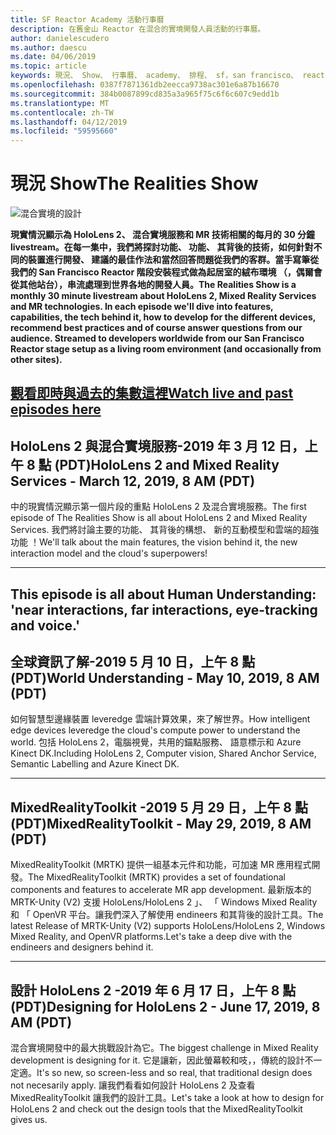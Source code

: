 ```yaml
---
title: SF Reactor Academy 活動行事曆
description: 在舊金山 Reactor 在混合的實境開發人員活動的行事曆。
author: danielescudero
ms.author: daescu
ms.date: 04/06/2019
ms.topic: article
keywords: 現況、 Show、 行事曆、 academy、 排程、 sf，san francisco、 reactor
ms.openlocfilehash: 0387f7871361db2eecca9738ac301e6a87b16670
ms.sourcegitcommit: 384b0087899cd835a3a965f75c6f6c607c9edd1b
ms.translationtype: MT
ms.contentlocale: zh-TW
ms.lasthandoff: 04/12/2019
ms.locfileid: "59595660"
---
```

# <a name="the-realities-show"></a><span data-ttu-id="14379-104">現況 Show</span><span class="sxs-lookup"><span data-stu-id="14379-104">The Realities Show</span></span>
![混合實境的設計](images/therealitiesshow.jpg)

<span data-ttu-id="14379-106">**現實情況顯示為 HoloLens 2、 混合實境服務和 MR 技術相關的每月的 30 分鐘 livestream。在每一集中，我們將探討功能、 功能、 其背後的技術，如何針對不同的裝置進行開發、 建議的最佳作法和當然回答問題從我們的客群。當手寫筆從我們的 San Francisco Reactor 階段安裝程式做為起居室的絨布環境 （，偶爾會從其他站台），串流處理到世界各地的開發人員。**</span><span class="sxs-lookup"><span data-stu-id="14379-106">**The Realities Show is a monthly 30 minute livestream about HoloLens 2, Mixed Reality Services and MR technologies. In each episode we'll dive into features, capabilities, the tech behind it, how to develop for the different devices, recommend best practices and of course answer questions from our audience. Streamed to developers worldwide from our San Francisco Reactor stage setup as a living room environment (and occasionally from other sites).**</span></span>

<a name="watch-live-and-past-episodes-herehttpakamstrs"></a><span data-ttu-id="14379-107">**[觀看即時與過去的集數這裡](http://aka.ms/trs)**</span><span class="sxs-lookup"><span data-stu-id="14379-107">**[Watch live and past episodes here](http://aka.ms/trs)**</span></span>
---

## <a name="hololens-2-and-mixed-reality-services---march-12-2019-8-am-pdt"></a><span data-ttu-id="14379-108">**HoloLens 2 與混合實境服務**-2019 年 3 月 12 日，上午 8 點 (PDT)</span><span class="sxs-lookup"><span data-stu-id="14379-108">**HoloLens 2 and Mixed Reality Services** - March 12, 2019, 8 AM (PDT)</span></span>
<span data-ttu-id="14379-109">中的現實情況顯示第一個片段的重點 HoloLens 2 及混合實境服務。</span><span class="sxs-lookup"><span data-stu-id="14379-109">The first episode of The Realities Show is all about HoloLens 2 and Mixed Reality Services.</span></span> <span data-ttu-id="14379-110">我們將討論主要的功能、 其背後的構想、 新的互動模型和雲端的超強功能 ！</span><span class="sxs-lookup"><span data-stu-id="14379-110">We'll talk about the main features, the vision behind it, the new interaction model and the cloud's superpowers!</span></span>

---
This episode is all about Human Understanding: 'near interactions, far interactions, eye-tracking and voice.'
---
## <a name="world-understanding---may-10-2019-8-am-pdt"></a><span data-ttu-id="14379-111">**全球資訊了解**-2019 5 月 10 日，上午 8 點 (PDT)</span><span class="sxs-lookup"><span data-stu-id="14379-111">**World Understanding** - May 10, 2019, 8 AM (PDT)</span></span>
<span data-ttu-id="14379-112">如何智慧型邊緣裝置 leveredge 雲端計算效果，來了解世界。</span><span class="sxs-lookup"><span data-stu-id="14379-112">How intelligent edge devices leveredge the cloud's compute power to understand the world.</span></span> <span data-ttu-id="14379-113">包括 HoloLens 2，電腦視覺，共用的錨點服務、 語意標示和 Azure Kinect DK.</span><span class="sxs-lookup"><span data-stu-id="14379-113">Including HoloLens 2, Computer vision, Shared Anchor Service, Semantic Labelling and Azure Kinect DK.</span></span>

---
## <a name="mixedrealitytoolkit---may-29-2019-8-am-pdt"></a><span data-ttu-id="14379-114">**MixedRealityToolkit** -2019 5 月 29 日，上午 8 點 (PDT)</span><span class="sxs-lookup"><span data-stu-id="14379-114">**MixedRealityToolkit** - May 29, 2019, 8 AM (PDT)</span></span>
<span data-ttu-id="14379-115">MixedRealityToolkit (MRTK) 提供一組基本元件和功能，可加速 MR 應用程式開發。</span><span class="sxs-lookup"><span data-stu-id="14379-115">The MixedRealityToolkit (MRTK) provides a set of foundational components and features to accelerate MR app development.</span></span> <span data-ttu-id="14379-116">最新版本的 MRTK-Unity (V2) 支援 HoloLens/HoloLens 2 」、 「 Windows Mixed Reality 和 「 OpenVR 平台。讓我們深入了解使用 endineers 和其背後的設計工具。</span><span class="sxs-lookup"><span data-stu-id="14379-116">The latest Release of MRTK-Unity (V2) supports HoloLens/HoloLens 2, Windows Mixed Reality, and OpenVR platforms.Let's take a deep dive with the endineers and designers behind it.</span></span>

---
## <a name="designing-for-hololens-2---june-17-2019-8-am-pdt"></a><span data-ttu-id="14379-117">**設計 HoloLens 2** -2019 年 6 月 17 日，上午 8 點 (PDT)</span><span class="sxs-lookup"><span data-stu-id="14379-117">**Designing for HoloLens 2** - June 17, 2019, 8 AM (PDT)</span></span>
<span data-ttu-id="14379-118">混合實境開發中的最大挑戰設計為它。</span><span class="sxs-lookup"><span data-stu-id="14379-118">The biggest challenge in Mixed Reality development is designing for it.</span></span> <span data-ttu-id="14379-119">它是讓新，因此螢幕較和吱，，傳統的設計不一定適。</span><span class="sxs-lookup"><span data-stu-id="14379-119">It's so new, so screen-less and so real, that traditional design does not necesarily apply.</span></span> <span data-ttu-id="14379-120">讓我們看看如何設計 HoloLens 2 及查看 MixedRealityToolkit 讓我們的設計工具。</span><span class="sxs-lookup"><span data-stu-id="14379-120">Let's take a look at how to design for HoloLens 2 and check out the design tools that the MixedRealityToolkit gives us.</span></span>


